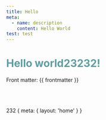 ```yaml
---
title: Hello
meta:
  - name: description
    content: Hello World
test: test
---
```


# Hello world23232!

Front matter: {{ frontmatter }}

<style>
h1 {
  color: cadetblue;
}
</style>

<script setup>
import Counter2 from '../Counter2.vue'
import ex from './ex.vue'
</script>

<Counter />
<br>
<Counter2 />
<br>
<br>
<ex>
    <ex>232</ex>
<ex/>

<route>
{
  meta: {
    layout: 'home'
  }
}
</route>
